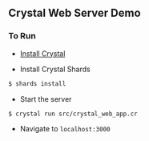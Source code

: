 ## Crystal Web Server Demo

### To Run

* [Install Crystal](https://crystal-lang.org/docs/)

* Install Crystal Shards

```sh
$ shards install
```

* Start the server

```sh
$ crystal run src/crystal_web_app.cr
```

* Navigate to `localhost:3000`

